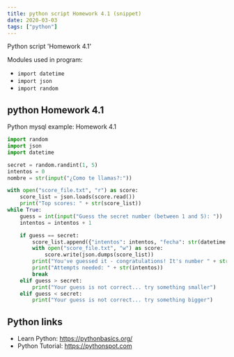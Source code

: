 ```yaml
---
title: python script Homework 4.1 (snippet)
date: 2020-03-03
tags: ["python"]
---
```

Python script 'Homework 4.1'


Modules used in program: 
* `import datetime`
* `import json`
* `import random`

## python Homework 4.1

Python mysql example: Homework 4.1

```python
import random
import json
import datetime

secret = random.randint(1, 5)
intentos = 0
nombre = str(input("¿Como te llamas?:"))

with open("score_file.txt", "r") as score:
    score_list = json.loads(score.read())
    print("Top scores: " + str(score_list))
while True:
    guess = int(input("Guess the secret number (between 1 and 5): "))
    intentos = intentos + 1

    if guess == secret:
        score_list.append({"intentos": intentos, "fecha": str(datetime.datetime.now()), "nombre": nombre, "secret number": secret})
        with open("score_file.txt", "w") as score:
            score.write(json.dumps(score_list))
        print("You've guessed it - congratulations! It's number " + str(secret))
        print("Attempts needed: " + str(intentos))
        break
    elif guess > secret:
        print("Your guess is not correct... try something smaller")
    elif guess < secret:
        print("Your guess is not correct... try something bigger")

```

## Python links

- Learn Python: https://pythonbasics.org/
- Python Tutorial: https://pythonspot.com
